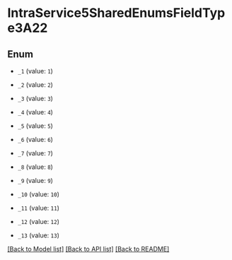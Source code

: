 # IntraService5SharedEnumsFieldType3A22

## Enum


* `_1` (value: `1`)

* `_2` (value: `2`)

* `_3` (value: `3`)

* `_4` (value: `4`)

* `_5` (value: `5`)

* `_6` (value: `6`)

* `_7` (value: `7`)

* `_8` (value: `8`)

* `_9` (value: `9`)

* `_10` (value: `10`)

* `_11` (value: `11`)

* `_12` (value: `12`)

* `_13` (value: `13`)


[[Back to Model list]](../README.md#documentation-for-models) [[Back to API list]](../README.md#documentation-for-api-endpoints) [[Back to README]](../README.md)


